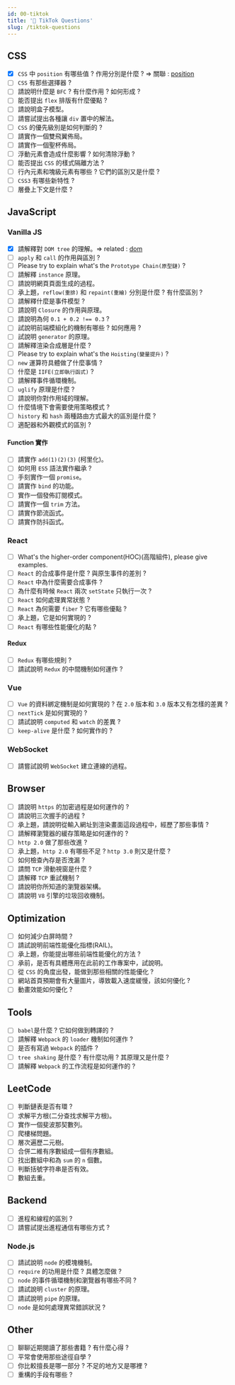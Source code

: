 ```yaml
---
id: 00-tiktok
title: '📜 TikTok Questions'
slug: /tiktok-questions
---
```


## CSS

- [x] `CSS` 中 `position` 有哪些值 ? 作用分別是什麼 ? => 關聯 : [position](../../CSS/00-position.md)
- [ ] `CSS` 有那些選擇器 ?
- [ ] 請說明什麼是 `BFC` ? 有什麼作用 ? 如何形成 ?
- [ ] 能否提出 `flex` 排版有什麼優點 ?
- [ ] 請說明盒子模型。
- [ ] 請嘗試提出各種讓 `div` 置中的解法。
- [ ] `CSS` 的優先級別是如何判斷的 ?
- [ ] 請實作一個雙飛翼佈局。
- [ ] 請實作一個聖杯佈局。
- [ ] 浮動元素會造成什麼影響 ? 如何清除浮動 ?
- [ ] 能否提出 `CSS` 的樣式隔離方法 ?
- [ ] 行內元素和塊級元素有哪些 ? 它們的區別又是什麼 ?
- [ ] `CSS3` 有哪些新特性 ?
- [ ] 層疊上下文是什麼 ?

## JavaScript

### Vanilla JS

- [x] 請解釋對 `DOM tree` 的理解。=> related : [dom](../../JavaScript/00-dom.md)
- [ ] `apply` 和 `call` 的作用與區別 ?
- [ ] Please try to explain what's the `Prototype Chain(原型鏈)` ?
- [ ] 請解釋 `instance` 原理。
- [ ] 請說明網頁頁面生成的過程。
- [ ] 承上題，`reflow(重排)` 和 `repaint(重繪)` 分別是什麼 ? 有什麼區別 ?
- [ ] 請解釋什麼是事件模型 ?
- [ ] 請說明 `Closure` 的作用與原理。
- [ ] 請說明為何 `0.1 + 0.2 !== 0.3` ?
- [ ] 試說明前端模組化的機制有哪些 ? 如何應用 ?
- [ ] 試說明 `generator` 的原理。
- [ ] 請解釋渲染合成層是什麼 ?
- [ ] Please try to explain what's the `Hoisting(變量提升)` ?
- [ ] `new` 運算符具體做了什麼事情 ?
- [ ] 什麼是 `IIFE(立即執行函式)` ?
- [ ] 請解釋事件循環機制。
- [ ] `uglify` 原理是什麼 ?
- [ ] 請說明你對作用域的理解。
- [ ] 什麼情境下會需要使用策略模式 ?
- [ ] `history` 和 `hash` 兩種路由方式最大的區別是什麼 ?
- [ ] 適配器和外觀模式的區別 ?

#### Function 實作

- [ ] 請實作 `add(1)(2)(3)` (柯里化)。
- [ ] 如何用 `ES5` 語法實作繼承 ?
- [ ] 手刻實作一個 `promise`。
- [ ] 請實作 `bind` 的功能。
- [ ] 實作一個發佈訂閱模式。
- [ ] 請實作一個 `trim` 方法。
- [ ] 請實作節流函式。
- [ ] 請實作防抖函式。

### React

- [ ] What's the higher-order component(HOC)(高階組件), please give examples.
- [ ] `React` 的合成事件是什麼 ? 與原生事件的差別 ?
- [ ] `React` 中為什麼需要合成事件 ?
- [ ] 為什麼有時候 `React` 兩次 `setState` 只執行一次 ?
- [ ] `React` 如何處理異常狀態 ?
- [ ] `React` 為何需要 `fiber` ? 它有哪些優點 ?
- [ ] 承上題，它是如何實現的 ?
- [ ] `React` 有哪些性能優化的點 ?

#### Redux

- [ ] `Redux` 有哪些規則 ?
- [ ] 請試說明 `Redux` 的中間機制如何運作 ?

### Vue

- [ ] `Vue` 的資料綁定機制是如何實現的 ? 在 `2.0` 版本和 `3.0` 版本又有怎樣的差異 ?
- [ ] `nextTick` 是如何實現的 ?
- [ ] 請試說明 `computed` 和 `watch` 的差異 ?
- [ ] `keep-alive` 是什麼 ? 如何實作的 ?

### WebSocket

- [ ] 請嘗試說明 `WebSocket` 建立連線的過程。

## Browser

- [ ] 請說明 `https` 的加密過程是如何運作的 ?
- [ ] 請說明三次握手的過程 ?
- [ ] 承上題，請說明從輸入網址到渲染畫面這段過程中，經歷了那些事情 ?
- [ ] 請解釋瀏覽器的緩存策略是如何運作的 ?
- [ ] `http 2.0` 做了那些改進 ?
- [ ] 承上題，`http 2.0` 有哪些不足 ? `http 3.0` 則又是什麼 ?
- [ ] 如何檢查內存是否洩漏 ?
- [ ] 請問 `TCP` 滑動視窗是什麼 ?
- [ ] 請解釋 `TCP` 重試機制 ?
- [ ] 請說明你所知道的瀏覽器架構。
- [ ] 請說明 `V8` 引擎的垃圾回收機制。

## Optimization

- [ ] 如何減少白屏時間 ?
- [ ] 請試說明前端性能優化指標(RAIL)。
- [ ] 承上題，你能提出哪些前端性能優化的方法 ?
- [ ] 承前，是否有具體應用在此前的工作專案中，試說明。
- [ ] 從 `CSS` 的角度出發，能做到那些相關的性能優化 ?
- [ ] 網站首頁預期會有大量圖片，導致載入速度緩慢，該如何優化 ?
- [ ] 動畫效能如何優化 ?

## Tools

- [ ] `babel`是什麼 ? 它如何做到轉譯的 ?
- [ ] 請解釋 `Webpack` 的 `loader` 機制如何運作 ?
- [ ] 是否有寫過 `Webpack` 的插件 ?
- [ ] `tree shaking` 是什麼 ? 有什麼功用 ? 其原理又是什麼 ?
- [ ] 請解釋 `Webpack` 的工作流程是如何運作的 ?

## LeetCode

- [ ] 判斷鏈表是否有環 ?
- [ ] 求解平方根(二分查找求解平方根)。
- [ ] 實作一個斐波那契數列。
- [ ] 爬樓梯問題。
- [ ] 層次遍歷二元樹。
- [ ] 合併二維有序數組成一個有序數組。
- [ ] 找出數組中和為 `sum` 的 `n` 個數。
- [ ] 判斷括號字符串是否有效。
- [ ] 數組去重。

## Backend

- [ ] 進程和線程的區別 ?
- [ ] 請嘗試提出進程通信有哪些方式 ?

### Node.js

- [ ] 請試說明 `node` 的模塊機制。
- [ ] `require` 的功用是什麼 ? 具體怎麼做 ?
- [ ] `node` 的事件循環機制和瀏覽器有哪些不同 ?
- [ ] 請試說明 `cluster` 的原理。
- [ ] 請試說明 `pipe` 的原理。
- [ ] `node` 是如何處理異常錯誤狀況 ?

## Other

- [ ] 聊聊近期閱讀了那些書籍 ? 有什麼心得 ?
- [ ] 平常會使用那些途徑自學 ?
- [ ] 你比較擅長是哪一部分 ? 不足的地方又是哪裡 ?
- [ ] 重構的手段有哪些 ?
